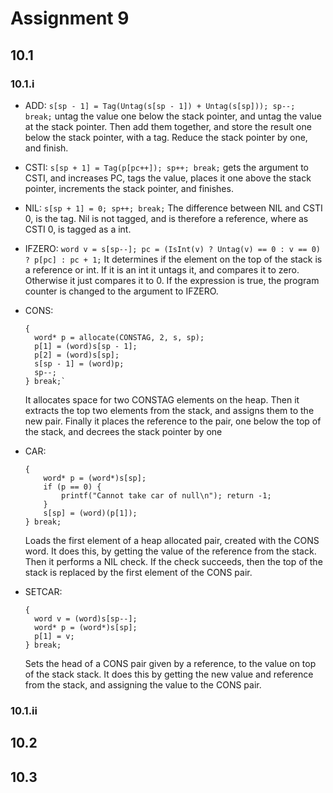 # Assignment 9

## 10.1

### 10.1.i

* ADD:
    `s[sp - 1] = Tag(Untag(s[sp - 1]) + Untag(s[sp])); sp--; break;`
    untag the value one below the stack pointer, and untag the value at the stack pointer.
    Then add them together, and store the result one below the stack pointer, with a tag.
    Reduce the stack pointer by one, and finish.
* CSTI: 
    `s[sp + 1] = Tag(p[pc++]); sp++; break;`
    gets the argument to CSTI, and increases PC, tags the value, places it one above the stack pointer, increments the stack pointer, and finishes.
* NIL:
    `s[sp + 1] = 0; sp++; break;`
    The difference between NIL and CSTI 0, is the tag. Nil is not tagged, and is therefore a reference, where as CSTI 0, is tagged as a int.
* IFZERO:
    `word v = s[sp--]; pc = (IsInt(v) ? Untag(v) == 0 : v == 0) ? p[pc] : pc + 1;`
    It determines if the element on the top of the stack is a reference or int.
    If it is an int it untags it, and compares it to zero. Otherwise it just compares it to 0.
    If the expression is true, the program counter is changed to the argument to IFZERO.
* CONS:

    ```{}
    {
      word* p = allocate(CONSTAG, 2, s, sp);
      p[1] = (word)s[sp - 1];
      p[2] = (word)s[sp];
      s[sp - 1] = (word)p;
      sp--;
    } break;`
    ```

    It allocates space for two CONSTAG elements on the heap.
    Then it extracts the top two elements from the stack, and assigns them to the new pair.
    Finally it places the reference to the pair, one below the top of the stack, and decrees the stack pointer by one
* CAR:

    ```{}
    {
        word* p = (word*)s[sp];
        if (p == 0) {
            printf("Cannot take car of null\n"); return -1;
        }
        s[sp] = (word)(p[1]);
    } break;
    ```

    Loads the first element of a heap allocated pair, created with the CONS word.
    It does this, by getting the value of the reference from the stack.
    Then it performs a NIL check.
    If the check succeeds, then the top of the stack is replaced by the first element of the CONS pair.
* SETCAR:

    ```{}
    {
      word v = (word)s[sp--];
      word* p = (word*)s[sp];
      p[1] = v;
    } break;
    ```

    Sets the head of a CONS pair given by a reference, to the value on top of the stack stack.
    It does this by getting the new value and reference from the stack, and assigning the value to the CONS pair. 

### 10.1.ii

## 10.2

## 10.3
